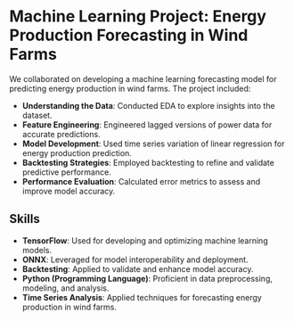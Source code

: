 # Machine Learning Project: Energy Production Forecasting in Wind Farms

We collaborated on developing a machine learning forecasting model for predicting energy production in wind farms. The project included:
- **Understanding the Data**: Conducted EDA to explore insights into the dataset.
- **Feature Engineering**: Engineered lagged versions of power data for accurate predictions.
- **Model Development**: Used time series variation of linear regression for energy production prediction.
- **Backtesting Strategies**: Employed backtesting to refine and validate predictive performance.
- **Performance Evaluation**: Calculated error metrics to assess and improve model accuracy.

## Skills

- **TensorFlow**: Used for developing and optimizing machine learning models.
- **ONNX**: Leveraged for model interoperability and deployment.
- **Backtesting**: Applied to validate and enhance model accuracy.
- **Python (Programming Language)**: Proficient in data preprocessing, modeling, and analysis.
- **Time Series Analysis**: Applied techniques for forecasting energy production in wind farms.

